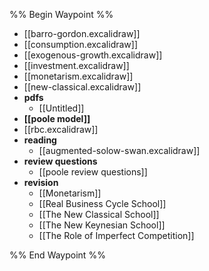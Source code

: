 %% Begin Waypoint %%
- [[barro-gordon.excalidraw]]
- [[consumption.excalidraw]]
- [[exogenous-growth.excalidraw]]
- [[investment.excalidraw]]
- [[monetarism.excalidraw]]
- [[new-classical.excalidraw]]
- **pdfs**
	- [[Untitled]]
- **[[poole model]]**
- [[rbc.excalidraw]]
- **reading**
	- [[augmented-solow-swan.excalidraw]]
- **review questions**
	- [[poole review questions]]
- **revision**
	- [[Monetarism]]
	- [[Real Business Cycle School]]
	- [[The New Classical School]]
	- [[The New Keynesian School]]
	- [[The Role of Imperfect Competition]]

%% End Waypoint %%
 
